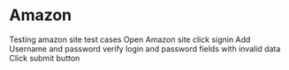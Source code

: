 # Amazon
Testing amazon site test cases
Open Amazon site
click signin
Add Username and password
verify login and password fields with invalid data
Click submit button
